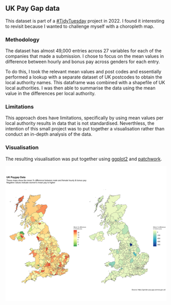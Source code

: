 ## UK Pay Gap data

This dataset is part of a [#TidyTuesday](https://github.com/rfordatascience/tidytuesday/tree/master/data/2022/2022-06-28) project in 2022. I found it interesting to revisit because I wanted to challenge myself with a choropleth map.

### Methodology

The dataset has almost 49,000 entries across 27 variables for each of the companies that made a submission. I chose to focus on the mean values in difference between hourly and bonus pay across genders for each entry. 

To do this, I took the relevant mean values and post codes and essentially performed a lookup with a separate dataset of UK postcodes to obtain the local authority names. This dataframe was combined with a shapefile of UK local authorities. I was then able to summarise the data using the mean value in the differences per local authority. 

### Limitations

This approach does have limitations, specifically by using mean values per local authority results in data that is not standardised. Neverthless, the intention of this small project was to put together a visualisation rather than conduct an in-depth analysis of the data. 

### Visualisation

The resulting visualisation was put together using [ggplot2](https://ggplot2-book.org/index.html) and [patchwork](https://patchwork.data-imaginist.com/). 

![UK Pay Gap ](Paygap_plot.jpg)
